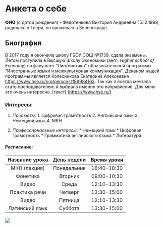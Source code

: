 
# Анкета о себе
**ФИО** (с датой рождения) - Федотенкова Виктория Андреевна 15.12.1999, родилась в Твери, но проживаю в Зеленограде.
## **Биография**
В 2017 году я окончила школу ГБОУ СОШ №1739, сдала экзамены. Летом поступила в Высшую Школу Экономики (англ. *Higher school of Economy*) на факультет "Лингвистика" образовательной программы "Иностранные языки и межкультурная коммуникация". Деканом нашей программы является Колесникова Екатерина Алексеевна <https://www.hse.ru/org/persons/188984163>. Так как я всегда мечтала стать преподавателем, я выбрала именно это направление. Для меня это очень интересно. 
[текст] (https://www.hse.ru/)
### Интересы:
  1. *Предметы*:
    1. Цифровая грамотность
    2. Английский язык
    3. Немецкий язык
    4. МКН
    
   2. *Профессиональные интересы*:
    * Немецкий язык
    * Цифровая грамотность 
    * Грамматика английского языка
    * Литература 
    
#### Расписание:
  Название урока|День недели|Время уроки 
  :---:|:---:|:---:
  МКН (лекция) |Понедельник| 16:40-18:30
  Фонетика|Вторник|09:00-10:30
  Видео|Среда|12:10-13:30
  Практика речи|Четверг|13:30-15:00
  Видео|Пятница|12:10-13:30
  Латинский язык|Суббота|13:30-15:00
   
   ![](https://upload.wikimedia.org/wikipedia/commons/4/48/Markdown-mark.svg)
